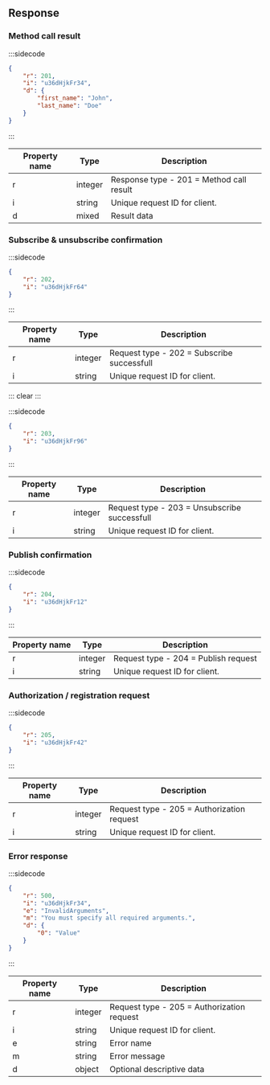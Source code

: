 ## Response

### Method call result

:::sidecode
```json
{
	"r": 201,
	"i": "u36dHjkFr34",
	"d": {
		"first_name": "John",
		"last_name": "Doe"
	}
}
```
:::

| Property name | Type | Description |
| ------------- | ---- | ----------- |
| r | integer | Response type - 201 = Method call result |
| i | string | Unique request ID for client. |
| d | mixed | Result data |

### Subscribe & unsubscribe confirmation

:::sidecode
```json
{
	"r": 202,
	"i": "u36dHjkFr64"
}
```
:::

| Property name | Type | Description |
| ------------- | ---- | ----------- |
| r | integer | Request type - 202 = Subscribe successfull |
| i | string | Unique request ID for client. |

::: clear :::

:::sidecode
```json
{
	"r": 203,
	"i": "u36dHjkFr96"
}
```
:::

| Property name | Type | Description |
| ------------- | ---- | ----------- |
| r | integer | Request type - 203 = Unsubscribe successfull |
| i | string | Unique request ID for client. |

### Publish confirmation

:::sidecode
```json
{
	"r": 204,
	"i": "u36dHjkFr12"
}
```
:::

| Property name | Type | Description |
| ------------- | ---- | ----------- |
| r | integer | Request type - 204 = Publish request |
| i | string | Unique request ID for client. |

### Authorization / registration request

:::sidecode
```json
{
	"r": 205,
	"i": "u36dHjkFr42"
}
```
:::

| Property name | Type | Description |
| ------------- | ---- | ----------- |
| r | integer | Request type - 205 = Authorization request |
| i | string | Unique request ID for client. |

### Error response

:::sidecode
```json
{
	"r": 500,
	"i": "u36dHjkFr34",
	"e": "InvalidArguments",
	"m": "You must specify all required arguments.",
	"d": {
		"0": "Value"
	}
}
```
:::

| Property name | Type | Description |
| ------------- | ---- | ----------- |
| r | integer | Request type - 205 = Authorization request |
| i | string | Unique request ID for client. |
| e | string | Error name |
| m | string | Error message |
| d | object | Optional descriptive data |